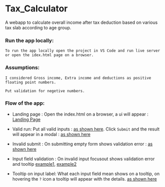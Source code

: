 # Tax_Calculator
A webapp to calculate overall income after tax deduction based on various tax slab according to age group.

### Run the app locally: 
    To run the app locally open the project in VS Code and run live server or open the idex.html page on a browser.

### Assumptions: 
    I considered Gross income, Extra income and deductions as positive floating point numbers.
    
    Put validation for negetive numbers.

### Flow of the app:
- Landing page : 
    Open the index.html on a browser, a ui will appear : [Landing Page](./images/main_page.png) 

- Valid run: 
    Put all valid inputs : [as shown here](./images/correct_value.png). 
    Click `Submit` and the result will appear in a modal : [as shown here](./images/calculated_result_on_currect_value.png)

- Invalid submit : 
    On submitting empty form shows validation error : [as shown here](./images/validation_on_submit.png)

- Input field validation :
    On invalid input focusout shows validation error and tooltip
        [example1](./images/validation_on_invalid_value.png),
        [example2](./images/validation_on_negative_value.png)

- Tooltip on input label:
    What each input field mean shows on a tooltip, on hovering the `?` icon a tooltip will appear with the details. [as shown here](./images/tooltip_on_each_itme.png)

